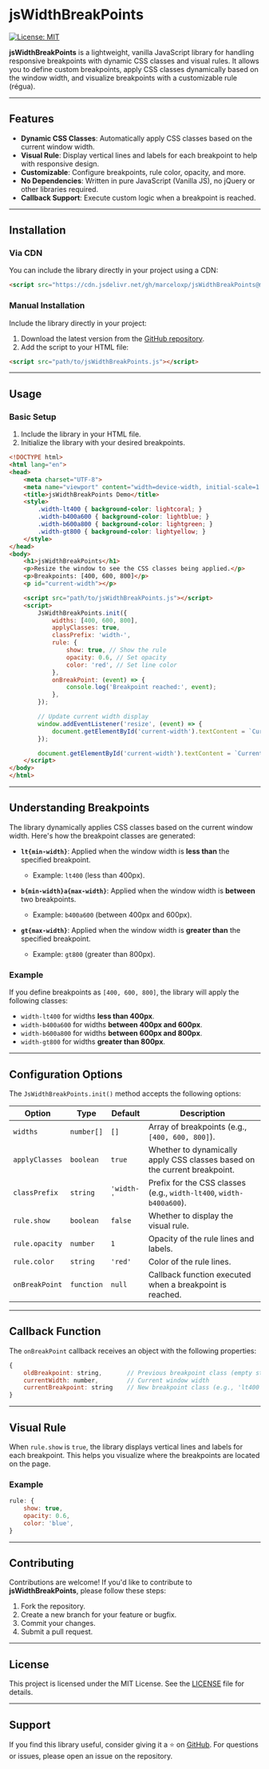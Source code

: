 # jsWidthBreakPoints

[![License: MIT](https://img.shields.io/badge/License-MIT-blue.svg)](https://opensource.org/licenses/MIT)

**jsWidthBreakPoints** is a lightweight, vanilla JavaScript library for handling responsive breakpoints with dynamic CSS classes and visual rules. It allows you to define custom breakpoints, apply CSS classes dynamically based on the window width, and visualize breakpoints with a customizable rule (régua).

---

## Features

- **Dynamic CSS Classes**: Automatically apply CSS classes based on the current window width.
- **Visual Rule**: Display vertical lines and labels for each breakpoint to help with responsive design.
- **Customizable**: Configure breakpoints, rule color, opacity, and more.
- **No Dependencies**: Written in pure JavaScript (Vanilla JS), no jQuery or other libraries required.
- **Callback Support**: Execute custom logic when a breakpoint is reached.

---

## Installation

### Via CDN
You can include the library directly in your project using a CDN:

```html
<script src="https://cdn.jsdelivr.net/gh/marceloxp/jsWidthBreakPoints@main/dist/jsWidthBreakPoints.min.js"></script>
```

### Manual Installation
Include the library directly in your project:

1. Download the latest version from the [GitHub repository](https://github.com/marceloxp/jsWidthBreakPoints).
2. Add the script to your HTML file:

```html
<script src="path/to/jsWidthBreakPoints.js"></script>
```

---

## Usage

### Basic Setup
1. Include the library in your HTML file.
2. Initialize the library with your desired breakpoints.

```html
<!DOCTYPE html>
<html lang="en">
<head>
    <meta charset="UTF-8">
    <meta name="viewport" content="width=device-width, initial-scale=1.0">
    <title>jsWidthBreakPoints Demo</title>
    <style>
        .width-lt400 { background-color: lightcoral; }
        .width-b400a600 { background-color: lightblue; }
        .width-b600a800 { background-color: lightgreen; }
        .width-gt800 { background-color: lightyellow; }
    </style>
</head>
<body>
    <h1>jsWidthBreakPoints</h1>
    <p>Resize the window to see the CSS classes being applied.</p>
    <p>Breakpoints: [400, 600, 800]</p>
    <p id="current-width"></p>

    <script src="path/to/jsWidthBreakPoints.js"></script>
    <script>
        JsWidthBreakPoints.init({
            widths: [400, 600, 800],
            applyClasses: true,
            classPrefix: 'width-',
            rule: {
                show: true, // Show the rule
                opacity: 0.6, // Set opacity
                color: 'red', // Set line color
            },
            onBreakPoint: (event) => {
                console.log('Breakpoint reached:', event);
            },
        });

        // Update current width display
        window.addEventListener('resize', (event) => {
            document.getElementById('current-width').textContent = `Current width: ${event.target.innerWidth}`;
        });

        document.getElementById('current-width').textContent = `Current width: ${window.innerWidth}`;
    </script>
</body>
</html>
```

---

## Understanding Breakpoints

The library dynamically applies CSS classes based on the current window width. Here's how the breakpoint classes are generated:

- **`lt{min-width}`**: Applied when the window width is **less than** the specified breakpoint.
  - Example: `lt400` (less than 400px).

- **`b{min-width}a{max-width}`**: Applied when the window width is **between** two breakpoints.
  - Example: `b400a600` (between 400px and 600px).

- **`gt{max-width}`**: Applied when the window width is **greater than** the specified breakpoint.
  - Example: `gt800` (greater than 800px).

### Example
If you define breakpoints as `[400, 600, 800]`, the library will apply the following classes:

- `width-lt400` for widths **less than 400px**.
- `width-b400a600` for widths **between 400px and 600px**.
- `width-b600a800` for widths **between 600px and 800px**.
- `width-gt800` for widths **greater than 800px**.

---

## Configuration Options

The `JsWidthBreakPoints.init()` method accepts the following options:

| Option         | Type       | Default       | Description                                                                 |
|----------------|------------|---------------|-----------------------------------------------------------------------------|
| `widths`       | `number[]` | `[]`          | Array of breakpoints (e.g., `[400, 600, 800]`).                            |
| `applyClasses` | `boolean`  | `true`        | Whether to dynamically apply CSS classes based on the current breakpoint.  |
| `classPrefix`  | `string`   | `'width-'`    | Prefix for the CSS classes (e.g., `width-lt400`, `width-b400a600`).         |
| `rule.show`    | `boolean`  | `false`       | Whether to display the visual rule.                                        |
| `rule.opacity` | `number`   | `1`           | Opacity of the rule lines and labels.                                      |
| `rule.color`   | `string`   | `'red'`       | Color of the rule lines.                                                   |
| `onBreakPoint` | `function` | `null`        | Callback function executed when a breakpoint is reached.                   |

---

## Callback Function

The `onBreakPoint` callback receives an object with the following properties:

```javascript
{
    oldBreakpoint: string,       // Previous breakpoint class (empty string on initialization)
    currentWidth: number,        // Current window width
    currentBreakpoint: string    // New breakpoint class (e.g., 'lt400', 'b600a800')
}
```

---

## Visual Rule

When `rule.show` is `true`, the library displays vertical lines and labels for each breakpoint. This helps you visualize where the breakpoints are located on the page.

### Example
```javascript
rule: {
    show: true,
    opacity: 0.6,
    color: 'blue',
}
```

---

## Contributing

Contributions are welcome! If you'd like to contribute to **jsWidthBreakPoints**, please follow these steps:

1. Fork the repository.
2. Create a new branch for your feature or bugfix.
3. Commit your changes.
4. Submit a pull request.

---

## License

This project is licensed under the MIT License. See the [LICENSE](LICENSE) file for details.

---

## Support

If you find this library useful, consider giving it a ⭐️ on [GitHub](https://github.com/marceloxp/jsWidthBreakPoints). For questions or issues, please open an issue on the repository.
